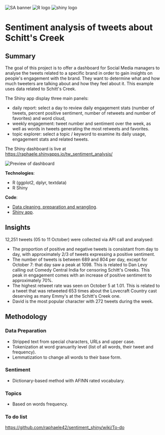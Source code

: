 
![SA banner](https://github.com/raphaele42/sentiment_a/blob/master/Sentiment.png "Sentiment analysis") ![R logo](https://github.com/raphaele42/sentiment_shiny/blob/main/R.jpeg "R logo") ![shiny logo](https://github.com/raphaele42/sentiment_shiny/blob/main/shiny.png "shiny logo")

# Sentiment analysis of tweets about Schitt's Creek

## Summary
The goal of this project is to offer a dashboard for Social Media managers to analyse the tweets related to a specific brand in order to gain insights on people's engagement with the brand. They want to determine what and how much tweeters are talking about and how they feel about it. This example uses data related to Schitt's Creek.

The Shiny app display three main panels: 
- daily report: select a day to review daily engagement stats (number of tweets, percent positive sentiment, number of retweets and number of favorites) and word cloud,
- weekly engagement: tweet number and sentiment over the week, as well as words in tweets generating the most retweets and favorites.
- topic explorer: select a topic / keyword to examine its daily usage, engagement stats and related tweets.

The Shiny dashboard is live at https://raphaele.shinyapps.io/tw_sentiment_analysis/

![Preview of dashboard](https://github.com/raphaele42/sentiment_shiny/blob/main/sentiment_sh_preview.png "Preview")

**Technologies**: 
- R (ggplot2, dplyr, textdata)
- R Shiny

**Code**:
- [Data cleaning, preparation and wrangling](https://github.com/raphaele42/sentiment_shiny/blob/main/data_prep.R).
- [Shiny app](https://github.com/raphaele42/sentiment_shiny/blob/main/app.R).

## Insights

12,251 tweets (05 to 11 October) were collected via API call and analysed:

- The proportion of positive and negative tweets is consistant from day to day, with approximately 2/3 of tweets expressing a positive sentiment.
- The number of tweets is between 689 and 804 per day, except for October 7: that day saw a peak at 1098. This is related to Dan Levy calling out Comedy Central India for censoring Schitt's Creeks. This peak in engagement comes with an increase of positive sentiment to approximately 70%.
- The highest retweet rate was seen on October 5 at 1.01. This is related to a tweet that was retweeted 653 times about the Lovecraft Country cast deserving as many Emmy's at the Schitt's Creek one.
- David is the most popular character with 272 tweets during the week. 

## Methodology

### Data Preparation

- Stripped text from special characters, URLs and upper case.
- Tokenization at word granuarity level (list of all words, their tweet and frequency).
- Lemmatization to change all words to their base form.


### Sentiment

- Dictionary-based method with AFINN rated vocabulary.

### Topics

- Based on words frequency.

### To do list

https://github.com/raphaele42/sentiment_shiny/wiki/To-do







